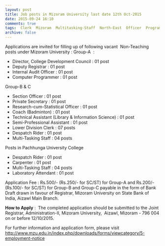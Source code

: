 ```yaml
---
layout: post
title: Job posts in Mizoram University last date 12th Oct-2015   
date: 2015-09-24 16:10
comments: true
tags:  Clerk  Mizoram  Multitasking-Staff  North-East  Officer  Programmer  Registrar 
archive: false
---
```

Applications are invited for filling up of following vacant  Non-Teaching posts under Mizoram University :
Group-A  :

- Director, College Development Council : 01 post
- Deputy Registrar : 01 post
- Internal Audit Officer : 01 post
- Computer Programmer : 01 post

Group-B & C

- Section Officer : 01 post
- Private Secretary : 01 post
- Research-cum-Statistical Officer : 01 post
- Coach (Badminton) : 01 post
- Technical Assistant (Library & Information Science) : 01 post
- Semi-Professional Assistant : 01 post
- Lower Division Clerk : 07 posts
- Despatch Rider : 01 post
- Multi-Tasking Staff : 04 posts

Posts in Pachhunga University College  

- Despatch Rider : 01 post
- Carpenter : 01 post
- Multi-Tasking Staff : 04 posts
- Laboratory Attendant : 01 post


Application Fee : Rs.500/- (Rs.250/- for SC/ST) for Group-A and Rs.200/- (Rs.100/- for SC/ST) for Group-B and Group-C payable in the form of Bank Draft drawn in favour of Registrar, Mizoram University on State Bank of India, Aizawl Main Branch.


**How to Apply** :  The completed application should be submitted to the Joint Registrar, Administration-II, Mizoram University,  Aizawl, Mizoram - 796 004 on or before 12/10/2015. 

For further information and application form, please visit <http://www.mzu.edu.in/index.php/downloads/forms/viewcategory/5-employment-notice>
